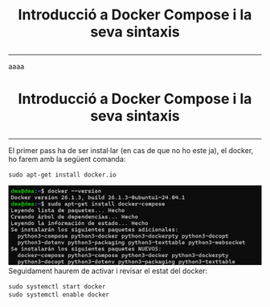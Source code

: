 # <p align="center">  Introducció a Docker Compose i la seva sintaxis </p>
------------
aaaa

# <p align="center">  Introducció a Docker Compose i la seva sintaxis </p>
------------
El primer pass ha de ser instal·lar (en cas de que no ho este ja), el docker, ho farem amb la següent comanda:
```
sudo apt-get install docker.io
```
![Imatge1](Imatges/2.png)
Seguidament haurem de activar i revisar el estat del docker:
```
sudo systemctl start docker
sudo systemctl enable docker
```

